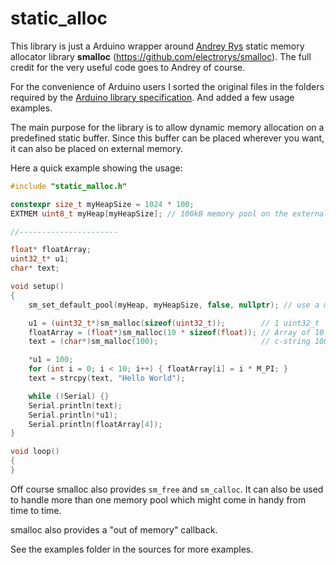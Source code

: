 # static_alloc

This library is just a Arduino wrapper around [Andrey Rys](https://github.com/electrorys) static memory allocator library **smalloc** (https://github.com/electrorys/smalloc). The full credit for the very useful code goes to Andrey of course.

For the convenience of Arduino users I sorted the original files in the folders required by the [Arduino library specification](https://arduino.github.io/arduino-cli/library-specification/). And added a few usage examples.

The main purpose for the library is to allow dynamic memory allocation on a predefined static buffer. Since this buffer can be placed wherever you want, it can also be placed on external memory.

Here a quick example showing the usage:

```c++
#include "static_malloc.h"

constexpr size_t myHeapSize = 1024 * 100;
EXTMEM uint8_t myHeap[myHeapSize]; // 100kB memory pool on the external ram chip

//----------------------

float* floatArray;
uint32_t* u1;
char* text;

void setup()
{
    sm_set_default_pool(myHeap, myHeapSize, false, nullptr); // use a memory pool on the external ram

    u1 = (uint32_t*)sm_malloc(sizeof(uint32_t));        // 1 uint32_t
    floatArray = (float*)sm_malloc(10 * sizeof(float)); // Array of 10 floats
    text = (char*)sm_malloc(100);                       // c-string 100 bytes

    *u1 = 100;
    for (int i = 0; i < 10; i++) { floatArray[i] = i * M_PI; }
    text = strcpy(text, "Hello World");

    while (!Serial) {}
    Serial.println(text);
    Serial.println(*u1);
    Serial.println(floatArray[4]);
}

void loop()
{
}
```

Off course smalloc also provides `sm_free` and `sm_calloc`. It can also be used to handle more than one memory pool which might come in handy from time to time.

smalloc also provides a "out of memory" callback.

See the examples folder in the sources for more examples.

